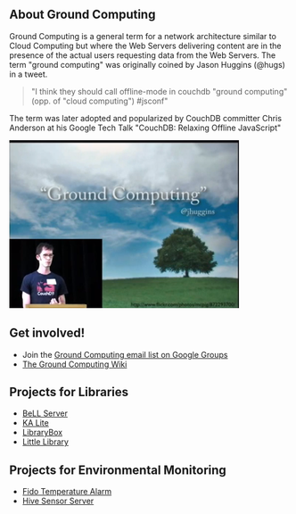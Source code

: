 ## About Ground Computing
Ground  Computing is a general term for a network architecture similar to Cloud  Computing but where the Web Servers delivering content are in the  presence of the actual users requesting data from the Web Servers.  The  term "ground computing" was originally coined by Jason Huggins (@hugs)  in a tweet.

> "I think they should call offline-mode in couchdb "ground computing" (opp. of "cloud computing") #jsconf"

The term was later adopted and popularized by CouchDB committer Chris Anderson at his Google Tech Talk "CouchDB: Relaxing Offline JavaScript"

![Chris Anderson presenting on the concept of Ground Computing](images/chris-anderson-on-ground-computing.png)


## Get involved!
- Join the [Ground Computing email list on Google Groups](https://groups.google.com/forum/#!overview)
- [The Ground Computing Wiki](https://groundcomputing.hackpad.com/)


## Projects for Libraries
- [BeLL Server](http://bellserver.github.io)
- [KA Lite](https://learningequality.org/ka-lite/)
- [LibraryBox](http://jasongriffey.net/librarybox/)
- [Little Library](http://www.thelittlelibrary.com/)


## Projects for Environmental Monitoring
- [Fido Temperature Alarm](http://fidoserver.github.io)
- [Hive Sensor Server](http://github.com/apitronics/hive)



